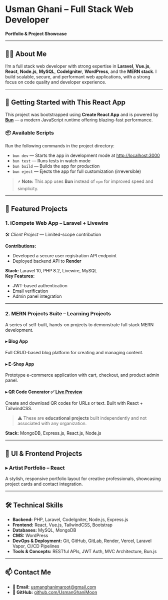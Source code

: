 # Usman Ghani – Full Stack Web Developer  
**Portfolio & Project Showcase**

---

## 👨‍💻 About Me

I’m a full stack web developer with strong expertise in **Laravel**, **Vue.js**, **React**, **Node.js**, **MySQL**, **CodeIgniter**, **WordPress**, and the **MERN stack**. I build scalable, secure, and performant web applications, with a strong focus on code quality and developer experience.

---

## 🚀 Getting Started with This React App

This project was bootstrapped using **Create React App** and is powered by **[Bun](https://bun.sh/)** — a modern JavaScript runtime offering blazing-fast performance.

### 📦 Available Scripts

Run the following commands in the project directory:

- `bun dev` — Starts the app in development mode at [http://localhost:3000](http://localhost:3000)  
- `bun test` — Runs tests in watch mode  
- `bun build` — Builds the app for production  
- `bun eject` — Ejects the app for full customization (irreversible)

> ⚡️ **Note:** This app uses **Bun** instead of `npm` for improved speed and simplicity.

---

## 💼 Featured Projects

### 1. **iCompete Web App** – Laravel + Livewire  
🛠 *Client Project* — Limited-scope contribution

**Contributions:**
- Developed a secure user registration API endpoint
- Deployed backend API to **Render**

**Stack:** Laravel 10, PHP 8.2, Livewire, MySQL  
**Key Features:**
- JWT-based authentication  
- Email verification  
- Admin panel integration  

---

### 2. **MERN Projects Suite** – Learning Projects  
A series of self-built, hands-on projects to demonstrate full stack MERN development.

#### ▸ **Blog App**  
Full CRUD-based blog platform for creating and managing content.

#### ▸ **E-Shop App**  
Prototype e-commerce application with cart, checkout, and product admin panel.

#### ▸ **QR Code Generator** ✅ [Live Preview](https://qrcode-generator-silk.vercel.app/)  
Create and download QR codes for URLs or text. Built with React + TailwindCSS.

> ⚠️ These are **educational projects** built independently and not associated with any organization.

**Stack:** MongoDB, Express.js, React.js, Node.js

---

## 🎨 UI & Frontend Projects

### ▸ **Artist Portfolio** – React  
A stylish, responsive portfolio layout for creative professionals, showcasing project cards and contact integration.

---

## 🛠️ Technical Skills

- **Backend:** PHP, Laravel, CodeIgniter, Node.js, Express.js  
- **Frontend:** React, Vue.js, TailwindCSS, Bootstrap  
- **Databases:** MySQL, MongoDB  
- **CMS:** WordPress  
- **DevOps & Deployment:** Git, GitHub, GitLab, Render, Vercel, Laravel Vapor, CI/CD Pipelines  
- **Tools & Concepts:** RESTful APIs, JWT Auth, MVC Architecture, Bun.js

---

## 📫 Contact Me

- **📧 Email:** [usmanghanimaroot@gmail.com](mailto:usmanghanimaroot@gmail.com)  
- **🔗 GitHub:** [github.com/UsmanGhaniMoon](https://github.com/UsmanGhaniMoon)
